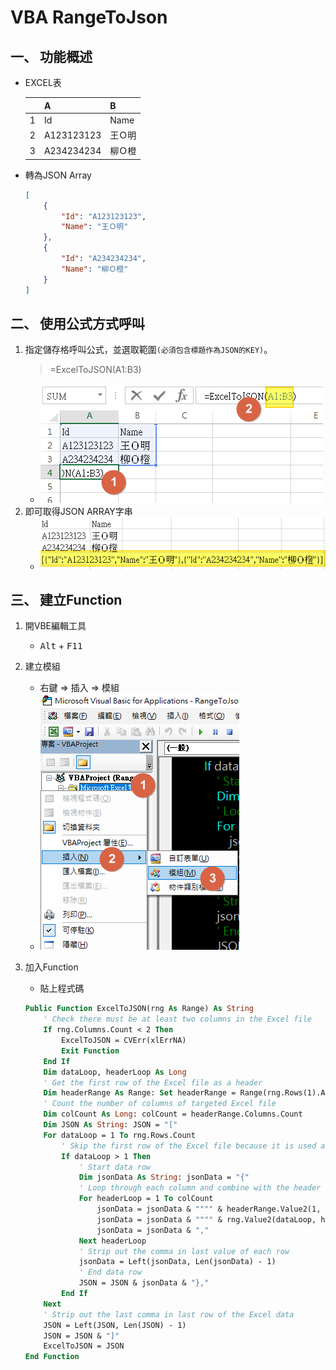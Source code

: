 # VBA RangeToJson

## 一、 功能概述
* EXCEL表

    |   |    A  	|  B   |
    |---|-----------|------|
    | 1 |   Id  	| Name |
    | 2 |A123123123	|王Ｏ明|
    | 3 |A234234234	|柳Ｏ橙|

* 轉為JSON Array
    ``` json
    [
        {
            "Id": "A123123123",
            "Name": "王Ｏ明"
        },
        {
            "Id": "A234234234",
            "Name": "柳Ｏ橙"
        }
    ]
    ```

## 二、 使用公式方式呼叫
1. 指定儲存格呼叫公式，並選取範圍`(必須包含標題作為JSON的KEY)`。
    > =ExcelToJSON(A1:B3)
    * ![20211223202849](https://raw.githubusercontent.com/orange9982239/ImageHosting/master/images/20211223202849.png)
2. 即可取得JSON ARRAY字串
    * ![20211223203111](https://raw.githubusercontent.com/orange9982239/ImageHosting/master/images/20211223203111.png)
## 三、 建立Function
1. 開VBE編輯工具
    * <kbd>Alt</kbd> + <kbd>F11</kbd>

2. 建立模組
    * 右鍵 => 插入 => 模組
    * ![20211223202421](https://raw.githubusercontent.com/orange9982239/ImageHosting/master/images/20211223202421.png)
3. 加入Function
    * 貼上程式碼
    ``` vb
    Public Function ExcelToJSON(rng As Range) As String
        ' Check there must be at least two columns in the Excel file
        If rng.Columns.Count < 2 Then
            ExcelToJSON = CVErr(xlErrNA)
            Exit Function
        End If
        Dim dataLoop, headerLoop As Long
        ' Get the first row of the Excel file as a header
        Dim headerRange As Range: Set headerRange = Range(rng.Rows(1).Address)
        ' Count the number of columns of targeted Excel file
        Dim colCount As Long: colCount = headerRange.Columns.Count
        Dim JSON As String: JSON = "["
        For dataLoop = 1 To rng.Rows.Count
            ' Skip the first row of the Excel file because it is used as header
            If dataLoop > 1 Then
                ' Start data row
                Dim jsonData As String: jsonData = "{"
                ' Loop through each column and combine with the header
                For headerLoop = 1 To colCount
                    jsonData = jsonData & """" & headerRange.Value2(1, headerLoop) & """" & ":"
                    jsonData = jsonData & """" & rng.Value2(dataLoop, headerLoop) & """"
                    jsonData = jsonData & ","
                Next headerLoop
                ' Strip out the comma in last value of each row
                jsonData = Left(jsonData, Len(jsonData) - 1)
                ' End data row
                JSON = JSON & jsonData & "},"
            End If
        Next
        ' Strip out the last comma in last row of the Excel data
        JSON = Left(JSON, Len(JSON) - 1)
        JSON = JSON & "]"
        ExcelToJSON = JSON
    End Function
    ```
